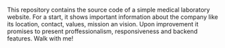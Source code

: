 This repository contains the source code of a simple medical laboratory website.
For a start, it shows important information about the company like its location, contact, values, mission an vision. 
Upon improvement it promises to present proffessionalism, responsiveness and backend features.
Walk with me!
